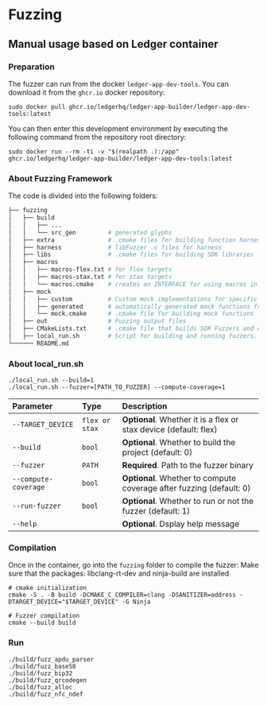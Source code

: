 # Fuzzing

## Manual usage based on Ledger container

### Preparation

The fuzzer can run from the docker `ledger-app-dev-tools`. You can download it from the `ghcr.io` docker repository:

```console
sudo docker pull ghcr.io/ledgerhq/ledger-app-builder/ledger-app-dev-tools:latest
```

You can then enter this development environment by executing the following command from the repository root directory:

```console
sudo docker run --rm -ti -v "$(realpath .):/app" ghcr.io/ledgerhq/ledger-app-builder/ledger-app-dev-tools:latest
```

### About Fuzzing Framework
The code is divided into the following folders:

```bash
├── fuzzing
│   ├── build
│   │   ├── ...
│   │   └── src_gen         # generated glyphs
│   ├── extra               # .cmake files for building function harness
│   ├── harness             # libFuzzer .c files for harness
│   ├── libs                # .cmake files for building SDK libraries
│   ├── macros
│   │   ├── macros-flex.txt # for flex targets
│   │   ├── macros-stax.txt # for stax targets
│   │   └── macros.cmake    # creates an INTERFACE for using macros in cmake targets
│   ├── mock
│   │   ├── custom          # Custom mock implementations for specific use cases (folder name must appear before 'generated' to override __weak__ functions)
│   │   ├── generated       # automatically generated mock functions from src/syscalls.c
│   │   └── mock.cmake      # .cmake file for building mock functions
│   ├── out                 # Fuzzing output files
│   ├── CMakeLists.txt      # .cmake file that builds SDK Fuzzers and exposes an INTERFACE for SDK libs for fuzzing APPs
│   ├── local_run.sh        # Script for building and running fuzzers.
└────── README.md

```

### About local_run.sh

```
./local_run.sh --build=1
./local_run.sh --fuzzer=[PATH_TO_FUZZER] --compute-coverage=1
```

| Parameter | Type     | Description                |
| :-------- | :------- | :------------------------- |
| `--TARGET_DEVICE` | `flex or stax` | **Optional**. Whether it is a flex or stax device (default: flex) |
| `--build` | `bool` | **Optional**. Whether to build the project (default: 0) |
| `--fuzzer` | `PATH` | **Required**. Path to the fuzzer binary |
| `--compute-coverage` | `bool` | **Optional**. Whether to compute coverage after fuzzing (default: 0) |
| `--run-fuzzer` | `bool` | **Optional**. Whether to run or not the fuzzer (default: 1) |
| `--help` |  | **Optional**. Dsplay help message |


### Compilation

Once in the container, go into the `fuzzing` folder to compile the fuzzer:
Make sure that the packages: libclang-rt-dev and ninja-build are installed

```console
# cmake initialization
cmake -S . -B build -DCMAKE_C_COMPILER=clang -DSANITIZER=address -DTARGET_DEVICE="$TARGET_DEVICE" -G Ninja

# Fuzzer compilation
cmake --build build
```

### Run

```console
./build/fuzz_apdu_parser
./build/fuzz_base58
./build/fuzz_bip32
./build/fuzz_qrcodegen
./build/fuzz_alloc
./build/fuzz_nfc_ndef
```
